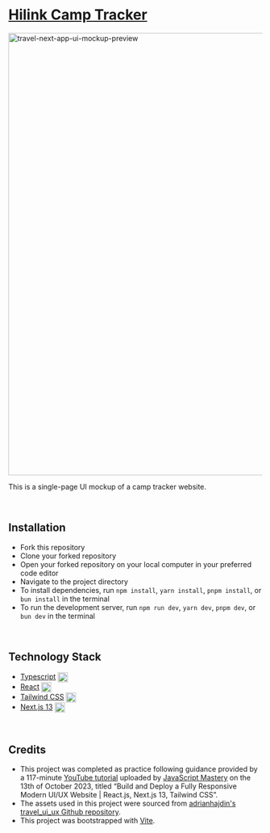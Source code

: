# [Hilink Camp Tracker](https://travel-next-app-gamma.vercel.app/)
<a href="https://travel-next-app-gamma.vercel.app/">
  <img width="876" alt="travel-next-app-ui-mockup-preview" src="https://github.com/khamisilawrence/travel-next-app/assets/130081031/0802d5b0-dadf-4c6a-a6f6-175363943d06">
</a>

This is a single-page UI mockup of a camp tracker website.

<br />

## Installation
- Fork this repository
- Clone your forked repository
- Open your forked repository on your local computer in your preferred code editor
- Navigate to the project directory
- To install dependencies, run `npm install`, `yarn install`, `pnpm install`, or `bun install` in the terminal
- To run the development server, run `npm run dev`, `yarn dev`, `pnpm dev`, or `bun dev` in the terminal

<br />

## Technology Stack
- [Typescript](https://www.typescriptlang.org/) <img align="center" alt="TypeScript" width="20px" src="https://cdn.jsdelivr.net/gh/devicons/devicon/icons/typescript/typescript-original.svg" />
- [React](https://react.dev) <img align="center" alt="React" width="20px" src="https://cdn.jsdelivr.net/gh/devicons/devicon/icons/react/react-original.svg" />
- [Tailwind CSS](https://tailwindcss.com/) <img align="center" alt="Tailwind" width="20px" src="https://cdn.jsdelivr.net/gh/devicons/devicon/icons/tailwindcss/tailwindcss-plain.svg" />
- [Next.js 13](https://nextjs.org/)  <img align="center" alt="Tailwind" width="20px" src="https://cdn.jsdelivr.net/gh/devicons/devicon/icons/nextjs/nextjs-original.svg" />

<br />

## Credits
- This project was completed as practice following guidance provided by a 117-minute [YouTube tutorial](https://youtu.be/cuzw4vL1z5E) uploaded by [JavaScript Mastery](https://www.youtube.com/@javascriptmastery/) on the 13th of October 2023, titled “Build and Deploy a Fully Responsive Modern UI/UX Website | React.js, Next.js 13, Tailwind CSS”.
- The assets used in this project were sourced from [adrianhajdin's travel_ui_ux Github repository](https://github.com/adrianhajdin/travel_ui_ux).
- This project was bootstrapped with [Vite](https://github.com/vitejs/vite/tree/main/packages/create-vite).


